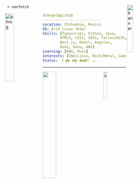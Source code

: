 <div>
<a href="https://vcangel.dev">
<img align="right" width="20%" src="https://i.redd.it/ovzljl6blr481.jpg" alt="banner" />
</a>

```shell
 > 𝚗𝚎𝚘𝚏𝚎𝚝𝚌𝚑 
```

<a href="https://www.youtube.com/watch?v=abxX7P1J8I4">
<img width="24%" align="left" src="https://github.com/VCAngel/VCAngel/assets/42756104/ddab01c4-602d-4bbb-a13f-5a59087755c5" alt="phrog" />
</a>

``` yaml
𝚅𝙲𝙰𝚗𝚐𝚎𝚕@𝚐𝚒𝚝𝚑𝚞𝚋
---------------------------
𝙻𝚘𝚌𝚊𝚝𝚒𝚘𝚗: 𝙲𝚑𝚒𝚑𝚞𝚊𝚑𝚞𝚊, 𝙼𝚎𝚡𝚒𝚌𝚘
𝙾𝚂: 𝙰𝚛𝚌𝚑 𝙻𝚒𝚗𝚞𝚡 (btw)
𝚂𝚔𝚒𝚕𝚕𝚜: [𝚃𝚢𝚙𝚎𝚜𝚌𝚛𝚒𝚙𝚝, 𝙿𝚢𝚝𝚑𝚘𝚗, 𝙹𝚊𝚟𝚊,
        𝙷𝚃𝙼𝙻𝟻, 𝙲𝚂𝚂𝟹, SASS, TailwindCSS,
        Next.js, 𝚁𝚎𝚊𝚌𝚝, 𝙰𝚗𝚐𝚞𝚕𝚊𝚛,
        𝙽𝚘𝚍𝚎, Deno, AWS]
𝙻𝚎𝚊𝚛𝚗𝚒𝚗𝚐: [𝙰𝚆𝚂, Rust]
𝙸𝚗𝚝𝚎𝚛𝚎𝚜𝚝𝚜: [𝙶𝙽𝚄/𝙻𝚒𝚗𝚞𝚡, 𝚁𝚘𝚌𝚔/𝙼𝚎𝚝𝚊𝚕, 𝙶𝚊𝚖𝚒𝚗𝚐, 𝙿𝚑𝚛𝚘𝚐𝚜, 𝚂𝚙𝚊𝚌𝚎]
𝚂𝚝𝚊𝚝𝚞𝚜:  𝑰 𝒅𝒐 𝒎𝒚 𝒃𝒆𝒔𝒕! ･ᴗ･ 
```

</div>

---

<div>
<a href="https://spotify-github-profile.kittinanx.com/api/view?uid=dedoloco321&redirect=true">
<img width="30%" align="left" src="https://spotify-github-profile.kittinanx.com/api/view?uid=dedoloco321&cover_image=true&theme=natemoo-re&bar_color=99c1f1&bar_color_cover=true" />
</a>

<a href="https://youtube.com/shorts/zgRRBK1LG5A?si=7d3rqLndY9-dL9h6">
  <img src="https://github.com/user-attachments/assets/0a85e0b7-1af4-412b-8360-ea7d9b979236" width="15%" align="right" />
</a>  

</div>





  
  
